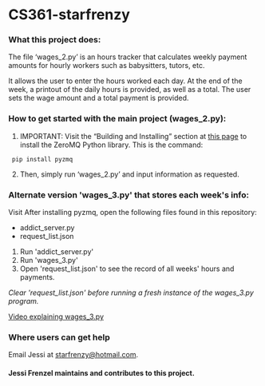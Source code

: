 # CS361-starfrenzy
### What this project does:
The file ‘wages_2.py’ is an hours tracker that calculates weekly payment amounts for hourly workers such as babysitters, tutors, etc. 

It allows the user to enter the hours worked each day. At the end of the week, a printout of the daily hours is provided, as well as a total. The user sets the wage amount and a total payment is provided.

### How to get started with the main project (wages_2.py):
1. IMPORTANT: Visit the “Building and Installing” section at [this page](https://pypi.org/project/pyzmq/) to install the ZeroMQ Python library.  This is the command:
```
 pip install pyzmq
```
2. Then, simply run ‘wages_2.py’ and input information as requested.

### Alternate version 'wages_3.py' that stores each week's info:
Visit 
After installing pyzmq, open the following files found in this repository:
- addict_server.py
- request_list.json

1. Run 'addict_server.py'
2. Run 'wages_3.py'
3. Open 'request_list.json' to see the record of all weeks' hours and payments.

_Clear 'request_list.json' before running a fresh instance of the wages_3.py program._

[Video explaining wages_3.py](https://media.oregonstate.edu/media/1_3n60zfnp)


### Where users can get help
Email Jessi at starfrenzy@hotmail.com.

#### Jessi Frenzel maintains and contributes to this project.
